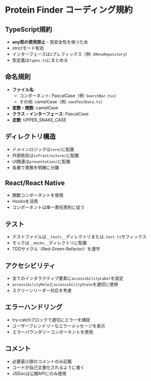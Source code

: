 # Protein Finder コーディング規約

## TypeScript規約

- **any型の使用禁止** - 型安全性を保つため
- strictモード有効
- インターフェースは`I`プレフィックス（例: `IMenuRepository`）
- 型定義は`types.ts`にまとめる

## 命名規則

- **ファイル名**:
  - コンポーネント: PascalCase（例: `SearchBar.tsx`）
  - その他: camelCase（例: `seedTestData.ts`）
- **変数・関数**: camelCase
- **クラス・インターフェース**: PascalCase
- **定数**: UPPER_SNAKE_CASE

## ディレクトリ構造

- ドメインロジックは`core/`に配置
- 外部依存は`infrastructure/`に配置
- UI関連は`presentation/`に配置
- 各層で責務を明確に分離

## React/React Native

- 関数コンポーネントを使用
- Hooksを活用
- コンポーネントは単一責任原則に従う

## テスト

- テストファイルは`__tests__`ディレクトリまたは`.test.ts`サフィックス
- モックは`__mocks__`ディレクトリに配置
- TDDサイクル（Red-Green-Refactor）を遵守

## アクセシビリティ

- 全てのインタラクティブ要素に`accessibilityLabel`を設定
- `accessibilityRole`と`accessibilityState`を適切に使用
- スクリーンリーダー対応を考慮

## エラーハンドリング

- try-catchブロックで適切にエラーを捕捉
- ユーザーフレンドリーなエラーメッセージを表示
- エラーバウンダリーコンポーネントを使用

## コメント

- 必要最小限のコメントのみ記載
- コードが自己文書化されるように書く
- JSDocは公開APIにのみ使用
